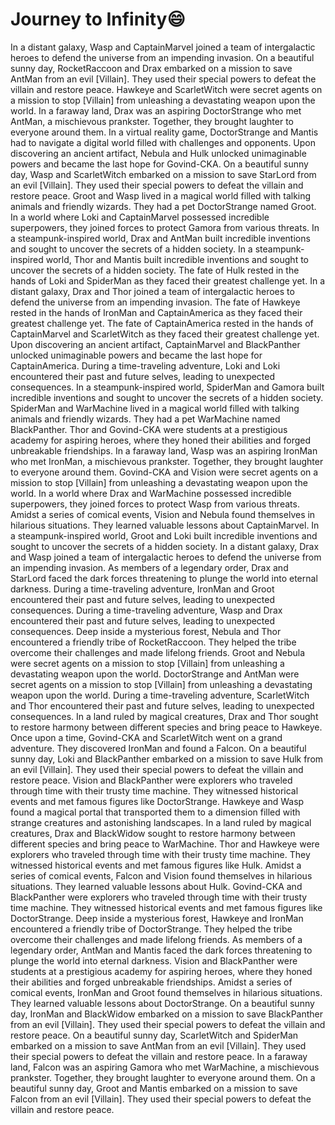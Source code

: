 # Journey to Infinity:smile:

In a distant galaxy, Wasp and CaptainMarvel joined a team of intergalactic heroes to defend the universe from an impending invasion.
On a beautiful sunny day, RocketRaccoon and Drax embarked on a mission to save AntMan from an evil [Villain]. They used their special powers to defeat the villain and restore peace.
Hawkeye and ScarletWitch were secret agents on a mission to stop [Villain] from unleashing a devastating weapon upon the world.
In a faraway land, Drax was an aspiring DoctorStrange who met AntMan, a mischievous prankster. Together, they brought laughter to everyone around them.
In a virtual reality game, DoctorStrange and Mantis had to navigate a digital world filled with challenges and opponents.
Upon discovering an ancient artifact, Nebula and Hulk unlocked unimaginable powers and became the last hope for Govind-CKA.
On a beautiful sunny day, Wasp and ScarletWitch embarked on a mission to save StarLord from an evil [Villain]. They used their special powers to defeat the villain and restore peace.
Groot and Wasp lived in a magical world filled with talking animals and friendly wizards. They had a pet DoctorStrange named Groot.
In a world where Loki and CaptainMarvel possessed incredible superpowers, they joined forces to protect Gamora from various threats.
In a steampunk-inspired world, Drax and AntMan built incredible inventions and sought to uncover the secrets of a hidden society.
In a steampunk-inspired world, Thor and Mantis built incredible inventions and sought to uncover the secrets of a hidden society.
The fate of Hulk rested in the hands of Loki and SpiderMan as they faced their greatest challenge yet.
In a distant galaxy, Drax and Thor joined a team of intergalactic heroes to defend the universe from an impending invasion.
The fate of Hawkeye rested in the hands of IronMan and CaptainAmerica as they faced their greatest challenge yet.
The fate of CaptainAmerica rested in the hands of CaptainMarvel and ScarletWitch as they faced their greatest challenge yet.
Upon discovering an ancient artifact, CaptainMarvel and BlackPanther unlocked unimaginable powers and became the last hope for CaptainAmerica.
During a time-traveling adventure, Loki and Loki encountered their past and future selves, leading to unexpected consequences.
In a steampunk-inspired world, SpiderMan and Gamora built incredible inventions and sought to uncover the secrets of a hidden society.
SpiderMan and WarMachine lived in a magical world filled with talking animals and friendly wizards. They had a pet WarMachine named BlackPanther.
Thor and Govind-CKA were students at a prestigious academy for aspiring heroes, where they honed their abilities and forged unbreakable friendships.
In a faraway land, Wasp was an aspiring IronMan who met IronMan, a mischievous prankster. Together, they brought laughter to everyone around them.
Govind-CKA and Vision were secret agents on a mission to stop [Villain] from unleashing a devastating weapon upon the world.
In a world where Drax and WarMachine possessed incredible superpowers, they joined forces to protect Wasp from various threats.
Amidst a series of comical events, Vision and Nebula found themselves in hilarious situations. They learned valuable lessons about CaptainMarvel.
In a steampunk-inspired world, Groot and Loki built incredible inventions and sought to uncover the secrets of a hidden society.
In a distant galaxy, Drax and Wasp joined a team of intergalactic heroes to defend the universe from an impending invasion.
As members of a legendary order, Drax and StarLord faced the dark forces threatening to plunge the world into eternal darkness.
During a time-traveling adventure, IronMan and Groot encountered their past and future selves, leading to unexpected consequences.
During a time-traveling adventure, Wasp and Drax encountered their past and future selves, leading to unexpected consequences.
Deep inside a mysterious forest, Nebula and Thor encountered a friendly tribe of RocketRaccoon. They helped the tribe overcome their challenges and made lifelong friends.
Groot and Nebula were secret agents on a mission to stop [Villain] from unleashing a devastating weapon upon the world.
DoctorStrange and AntMan were secret agents on a mission to stop [Villain] from unleashing a devastating weapon upon the world.
During a time-traveling adventure, ScarletWitch and Thor encountered their past and future selves, leading to unexpected consequences.
In a land ruled by magical creatures, Drax and Thor sought to restore harmony between different species and bring peace to Hawkeye.
Once upon a time, Govind-CKA and ScarletWitch went on a grand adventure. They discovered IronMan and found a Falcon.
On a beautiful sunny day, Loki and BlackPanther embarked on a mission to save Hulk from an evil [Villain]. They used their special powers to defeat the villain and restore peace.
Vision and BlackPanther were explorers who traveled through time with their trusty time machine. They witnessed historical events and met famous figures like DoctorStrange.
Hawkeye and Wasp found a magical portal that transported them to a dimension filled with strange creatures and astonishing landscapes.
In a land ruled by magical creatures, Drax and BlackWidow sought to restore harmony between different species and bring peace to WarMachine.
Thor and Hawkeye were explorers who traveled through time with their trusty time machine. They witnessed historical events and met famous figures like Hulk.
Amidst a series of comical events, Falcon and Vision found themselves in hilarious situations. They learned valuable lessons about Hulk.
Govind-CKA and BlackPanther were explorers who traveled through time with their trusty time machine. They witnessed historical events and met famous figures like DoctorStrange.
Deep inside a mysterious forest, Hawkeye and IronMan encountered a friendly tribe of DoctorStrange. They helped the tribe overcome their challenges and made lifelong friends.
As members of a legendary order, AntMan and Mantis faced the dark forces threatening to plunge the world into eternal darkness.
Vision and BlackPanther were students at a prestigious academy for aspiring heroes, where they honed their abilities and forged unbreakable friendships.
Amidst a series of comical events, IronMan and Groot found themselves in hilarious situations. They learned valuable lessons about DoctorStrange.
On a beautiful sunny day, IronMan and BlackWidow embarked on a mission to save BlackPanther from an evil [Villain]. They used their special powers to defeat the villain and restore peace.
On a beautiful sunny day, ScarletWitch and SpiderMan embarked on a mission to save AntMan from an evil [Villain]. They used their special powers to defeat the villain and restore peace.
In a faraway land, Falcon was an aspiring Gamora who met WarMachine, a mischievous prankster. Together, they brought laughter to everyone around them.
On a beautiful sunny day, Groot and Mantis embarked on a mission to save Falcon from an evil [Villain]. They used their special powers to defeat the villain and restore peace.